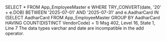 SELECT *
FROM App_EmployeeMaster e WHERE TRY_CONVERT(date, '20' + e.DOB) BETWEEN '2025-07-01' AND '2025-07-31'
    and  e.AadharCard IN (SELECT AadharCard FROM App_EmployeeMaster GROUP BY AadharCard
        HAVING COUNT(DISTINCT VendorCode) = 1)
Msg 402, Level 16, State 1, Line 7
The data types varchar and date are incompatible in the add operator.
